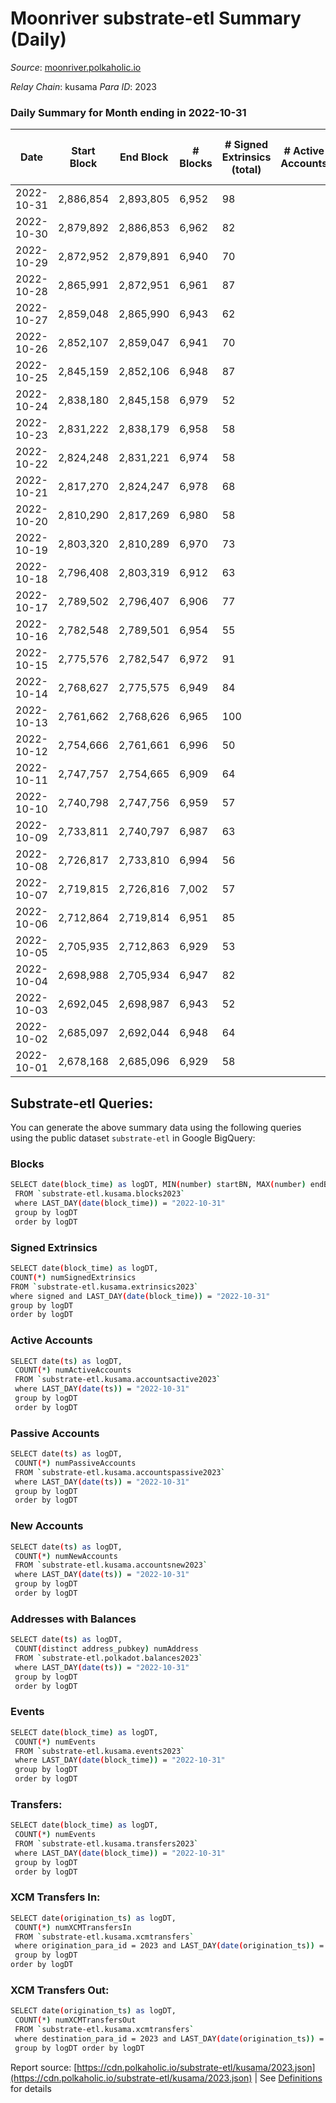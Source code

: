 # Moonriver substrate-etl Summary (Daily)

_Source_: [moonriver.polkaholic.io](https://moonriver.polkaholic.io)

*Relay Chain*: kusama
*Para ID*: 2023



### Daily Summary for Month ending in 2022-10-31


| Date | Start Block | End Block | # Blocks | # Signed Extrinsics (total) | # Active Accounts | # Passive | # New | # Addresses with Balances | # Events | # Transfers | # XCM Transfers In | # XCM Transfers Out | Issues | 
| ---- | ----------- | --------- | -------- | --------------------------- | ----------------- | --------- | ----- | ------------------------- | -------- | ----------- | ------------------ | ------------------- | ------ |
| 2022-10-31 | 2,886,854 | 2,893,805 | 6,952 | 98 |  |  |  | 573,764 | 524,580 | 6,574 ($1,312,452.70) | 89 ($151,192.80) | 55 ($46,027.46) |  |
| 2022-10-30 | 2,879,892 | 2,886,853 | 6,962 | 82 |  |  |  | 569,602 | 535,377 | 6,000 ($1,001,417.98) | 33 ($187,469.04) | 64 ($117,211.04) |  |
| 2022-10-29 | 2,872,952 | 2,879,891 | 6,940 | 70 |  |  |  |  | 554,483 | 6,019 ($1,903,069.98) | 37 ($247,051.98) | 53 ($31,851.25) |  |
| 2022-10-28 | 2,865,991 | 2,872,951 | 6,961 | 87 |  |  |  | 569,257 | 564,735 | 5,959 ($1,110,941.48) | 39 ($109,965.20) | 44 ($54,943.16) |  |
| 2022-10-27 | 2,859,048 | 2,865,990 | 6,943 | 62 |  |  |  |  | 586,723 | 6,690 ($2,454,091.76) | 32 ($64,278.81) | 42 ($38,656.37) |  |
| 2022-10-26 | 2,852,107 | 2,859,047 | 6,941 | 70 |  |  |  | 568,597 | 524,106 | 6,394 ($4,557,188.79) | 52 ($31,023.61) | 44 ($115,839.96) |  |
| 2022-10-25 | 2,845,159 | 2,852,106 | 6,948 | 87 |  |  |  | 568,476 | 537,242 | 6,528 ($5,611,612.76) | 60 ($22,992.31) | 46 ($71,441.50) |  |
| 2022-10-24 | 2,838,180 | 2,845,158 | 6,979 | 52 |  |  |  |  | 454,529 | 5,193 ($1,928,753.98) | 37 ($377,988.31) | 44 ($48,335.22) |  |
| 2022-10-23 | 2,831,222 | 2,838,179 | 6,958 | 58 |  |  |  | 568,272 | 468,172 | 4,800 ($3,848,698.50) | 40 ($26,894.18) | 39 ($610,179.80) |  |
| 2022-10-22 | 2,824,248 | 2,831,221 | 6,974 | 58 |  |  |  | 568,180 | 501,474 | 7,769 ($2,539,730.26) | 56 ($49,900.41) | 46 ($17,589.37) |  |
| 2022-10-21 | 2,817,270 | 2,824,247 | 6,978 | 68 |  |  |  | 568,030 | 502,088 | 5,973 ($3,781,922.73) | 47 ($48,444.07) | 41 ($45,207.50) |  |
| 2022-10-20 | 2,810,290 | 2,817,269 | 6,980 | 58 |  |  |  |  | 503,204 | 5,526 ($2,208,535.56) | 49 ($43,244.50) | 32 ($10,667.57) |  |
| 2022-10-19 | 2,803,320 | 2,810,289 | 6,970 | 73 |  |  |  |  | 494,094 | 5,887 ($2,180,983.21) | 49 ($47,266.08) | 65 ($102,187.65) |  |
| 2022-10-18 | 2,796,408 | 2,803,319 | 6,912 | 63 |  |  |  | 567,716 | 531,968 | 8,253 ($3,824,840.39) | 52 ($30,433.20) | 63 ($35,765.54) |  |
| 2022-10-17 | 2,789,502 | 2,796,407 | 6,906 | 77 |  |  |  | 567,592 | 512,467 | 7,151 ($2,589,766.43) | 60 ($100,527.07) | 57 ($67,162.67) |  |
| 2022-10-16 | 2,782,548 | 2,789,501 | 6,954 | 55 |  |  |  | 567,476 | 519,452 | 7,102 ($3,028,067.56) | 46 ($47,971.67) | 50 ($11,842.27) |  |
| 2022-10-15 | 2,775,576 | 2,782,547 | 6,972 | 91 |  |  |  | 567,381 | 568,357 | 9,171 ($2,845,941.93) | 67 ($1,466,261.48) | 47 ($33,051.40) |  |
| 2022-10-14 | 2,768,627 | 2,775,575 | 6,949 | 84 |  |  |  |  | 531,156 | 6,962 ($1,854,350.61) | 40 ($36,640.70) | 48 ($84,573.71) |  |
| 2022-10-13 | 2,761,662 | 2,768,626 | 6,965 | 100 |  |  |  | 567,196 | 610,704 | 10,315 ($3,539,696.89) | 48 ($63,188.99) | 79 ($137,553.69) |  |
| 2022-10-12 | 2,754,666 | 2,761,661 | 6,996 | 50 |  |  |  | 567,088 | 439,067 | 4,165 ($1,853,680.42) | 45 ($13,367.70) | 33 ($37,267.16) |  |
| 2022-10-11 | 2,747,757 | 2,754,665 | 6,909 | 64 |  |  |  |  | 485,814 | 5,175 ($1,576,444.82) | 14 ($65,300.74) | 27 ($18,098.39) |  |
| 2022-10-10 | 2,740,798 | 2,747,756 | 6,959 | 57 |  |  |  |  | 595,061 | 10,508 ($3,199,068.41) | 43 ($631,649.80) | 135 ($580,233.19) |  |
| 2022-10-09 | 2,733,811 | 2,740,797 | 6,987 | 63 |  |  |  |  | 458,392 | 4,196 ($730,743.53) | 26 ($3,289.57) | 15 ($18,547.31) |  |
| 2022-10-08 | 2,726,817 | 2,733,810 | 6,994 | 56 |  |  |  |  | 474,022 | 4,310 ($875,701.09) | 15 ($5,540.73) | 20 ($7,967.82) |  |
| 2022-10-07 | 2,719,815 | 2,726,816 | 7,002 | 57 |  |  |  |  | 472,233 | 5,205 ($1,080,513.08) | 31 ($77,150.71) | 31 ($24,651.50) |  |
| 2022-10-06 | 2,712,864 | 2,719,814 | 6,951 | 85 |  |  |  |  | 465,851 | 5,263 ($1,827,664.10) | 89 ($31,952.12) | 60 ($87,796.99) |  |
| 2022-10-05 | 2,705,935 | 2,712,863 | 6,929 | 53 |  |  |  |  | 527,735 | 6,378 ($3,439,309.13) | 52 ($55,087.26) | 40 ($59,018.01) |  |
| 2022-10-04 | 2,698,988 | 2,705,934 | 6,947 | 82 |  |  |  |  | 743,008 | 18,214 ($12,150,288.15) | 96 ($168,192.34) | 82 ($95,464.41) |  |
| 2022-10-03 | 2,692,045 | 2,698,987 | 6,943 | 52 |  |  |  |  | 490,986 | 5,448 ($2,148,202.84) | 27 ($119,323.71) | 43 ($35,331.47) |  |
| 2022-10-02 | 2,685,097 | 2,692,044 | 6,948 | 64 |  |  |  |  | 487,619 | 5,148 ($2,797,733.83) | 50 ($57,727.55) | 53 ($30,276.79) |  |
| 2022-10-01 | 2,678,168 | 2,685,096 | 6,929 | 58 |  |  |  |  | 433,017 | 3,646 ($1,389,079.18) | 20 ($25,494.41) | 26 ($9,057.02) |  |

## Substrate-etl Queries:
You can generate the above summary data using the following queries using the public dataset `substrate-etl` in Google BigQuery:

### Blocks
```bash
SELECT date(block_time) as logDT, MIN(number) startBN, MAX(number) endBN, COUNT(*) numBlocks 
 FROM `substrate-etl.kusama.blocks2023`  
 where LAST_DAY(date(block_time)) = "2022-10-31" 
 group by logDT 
 order by logDT
```

### Signed Extrinsics
```bash
SELECT date(block_time) as logDT, 
COUNT(*) numSignedExtrinsics 
FROM `substrate-etl.kusama.extrinsics2023`  
where signed and LAST_DAY(date(block_time)) = "2022-10-31" 
group by logDT 
order by logDT
```

### Active Accounts
```bash
SELECT date(ts) as logDT, 
 COUNT(*) numActiveAccounts 
 FROM `substrate-etl.kusama.accountsactive2023` 
 where LAST_DAY(date(ts)) = "2022-10-31" 
 group by logDT 
 order by logDT
```

### Passive Accounts
```bash
SELECT date(ts) as logDT, 
 COUNT(*) numPassiveAccounts 
 FROM `substrate-etl.kusama.accountspassive2023` 
 where LAST_DAY(date(ts)) = "2022-10-31" 
 group by logDT 
 order by logDT
```

### New Accounts
```bash
SELECT date(ts) as logDT, 
 COUNT(*) numNewAccounts 
 FROM `substrate-etl.kusama.accountsnew2023` 
 where LAST_DAY(date(ts)) = "2022-10-31" 
 group by logDT
 order by logDT
```

### Addresses with Balances
```bash
SELECT date(ts) as logDT,
 COUNT(distinct address_pubkey) numAddress 
 FROM `substrate-etl.polkadot.balances2023` 
 where LAST_DAY(date(ts)) = "2022-10-31" 
 group by logDT 
 order by logDT
```

### Events
```bash
SELECT date(block_time) as logDT, 
 COUNT(*) numEvents 
 FROM `substrate-etl.kusama.events2023` 
 where LAST_DAY(date(block_time)) = "2022-10-31" 
 group by logDT 
 order by logDT
```

### Transfers:
```bash
SELECT date(block_time) as logDT, 
 COUNT(*) numEvents 
 FROM `substrate-etl.kusama.transfers2023` 
 where LAST_DAY(date(block_time)) = "2022-10-31" 
 group by logDT 
 order by logDT
```

### XCM Transfers In:
```bash
SELECT date(origination_ts) as logDT, 
 COUNT(*) numXCMTransfersIn 
 FROM `substrate-etl.kusama.xcmtransfers` 
 where origination_para_id = 2023 and LAST_DAY(date(origination_ts)) = "2022-10-31" 
 group by logDT 
order by logDT
```

### XCM Transfers Out:
```bash
SELECT date(origination_ts) as logDT, 
 COUNT(*) numXCMTransfersOut 
 FROM `substrate-etl.kusama.xcmtransfers` 
 where destination_para_id = 2023 and LAST_DAY(date(origination_ts)) = "2022-10-31" 
 group by logDT order by logDT
```


Report source: [https://cdn.polkaholic.io/substrate-etl/kusama/2023.json](https://cdn.polkaholic.io/substrate-etl/kusama/2023.json) | See [Definitions](/DEFINITIONS.md) for details
